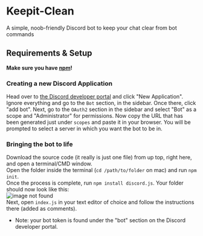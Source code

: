 # Keepit-Clean
A simple, noob-friendly Discord bot to keep your chat clear from bot commands

## Requirements & Setup
**Make sure you have [npm](https://www.npmjs.com/get-npm)!**

### Creating a new Discord Application
Head over to [the Discord developer portal](https://discordapp.com/developers/applications/) and click "New Application".</br>
Ignore everything and go to the `Bot` section, in the sidebar. Once there, click "add bot". Next, go to the `OAuth2` section in the sidebar and select "Bot" as a scope and "Administrator" for permissions. Now copy the URL that has been generated just under `scopes` and paste it in your browser. You will be prompted to select a server in which you want the bot to be in.

### Bringing the bot to life
Download the source code (it really is just one file) from up top, right here, and open a terminal/CMD window.</br>
Open the folder inside the terminal (`cd /path/to/folder` on mac) and run `npm init`.</br>
Once the process is complete, run `npm install discord.js`. Your folder should now look like this: </br>
![image not found](https://i.imgur.com/fKexxwo.png) </br>
Next, open `index.js` in your text editor of choice and follow the instructions there (added as comments). </br>
- Note: your bot token is found under the "bot" section on the Discord developer portal. </br>

